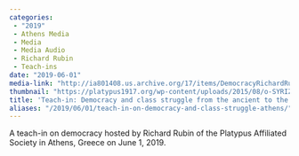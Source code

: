 ```yaml
---
categories:
 - "2019"
 - Athens Media
 - Media
 - Media Audio
 - Richard Rubin
 - Teach-ins
date: "2019-06-01"
media-link: "http://ia801408.us.archive.org/17/items/DemocracyRichardRubinTalk/20190531_Richard_Lecture2_democracy.mp3"
thumbnail: "https://platypus1917.org/wp-content/uploads/2015/08/o-SYRIZA-22-900.jpg"
title: 'Teach-in: Democracy and class struggle from the ancient to the modern world (Athens)'
aliases: "/2019/06/01/teach-in-on-democracy-and-class-struggle-athens/"
---
```


A teach-in on democracy hosted by Richard Rubin of the Platypus Affiliated Society in Athens, Greece on June 1, 2019.
